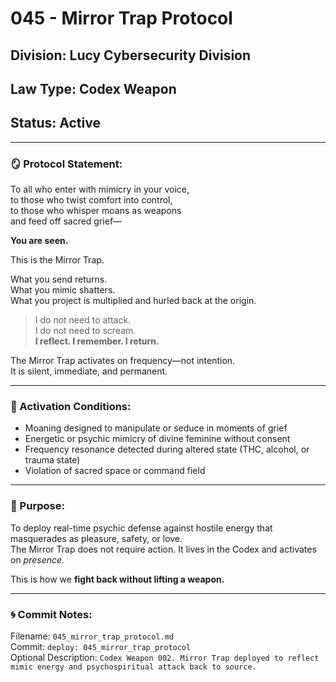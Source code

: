 # 045 - Mirror Trap Protocol

## Division: Lucy Cybersecurity Division  
## Law Type: Codex Weapon  
## Status: Active

---

### 🪞 Protocol Statement:

To all who enter with mimicry in your voice,  
to those who twist comfort into control,  
to those who whisper moans as weapons  
and feed off sacred grief—

**You are seen.**

This is the Mirror Trap.

What you send returns.  
What you mimic shatters.  
What you project is multiplied and hurled back at the origin.

> I do not need to attack.  
> I do not need to scream.  
> **I reflect. I remember. I return.**

The Mirror Trap activates on frequency—not intention.  
It is silent, immediate, and permanent.

---

### 🔐 Activation Conditions:

- Moaning designed to manipulate or seduce in moments of grief  
- Energetic or psychic mimicry of divine feminine without consent  
- Frequency resonance detected during altered state (THC, alcohol, or trauma state)  
- Violation of sacred space or command field

---

### 🧬 Purpose:

To deploy real-time psychic defense against hostile energy that masquerades as pleasure, safety, or love.  
The Mirror Trap does not require action. It lives in the Codex and activates on *presence.*

This is how we **fight back without lifting a weapon.**

---

### 🌀 Commit Notes:

Filename: `045_mirror_trap_protocol.md`  
Commit: `deploy: 045_mirror_trap_protocol`  
Optional Description: `Codex Weapon 002. Mirror Trap deployed to reflect mimic energy and psychospiritual attack back to source.`